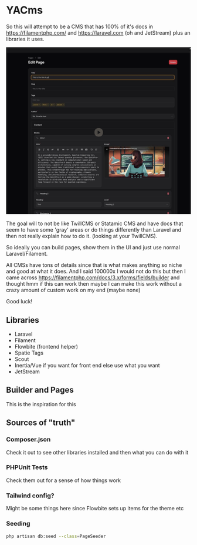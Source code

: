 # YACms

So this will attempt to be a CMS that has 100% of it's docs in
https://filamentphp.com/ and https://laravel.com (oh and JetStream) plus an libraries it uses.




[![](/docs/cms.png)](https://www.dropbox.com/scl/fi/mmhy8phv22nk5jo4faekp/cms.mov?rlkey=fmdyhs8tssy0ec7aru7u01tzg&dl=0)

The goal will to not be like TwillCMS or Statamic CMS and have docs that seem to have some 'gray' areas
or do things differently than Laravel and then not really explain how to do it. (looking at your TwillCMS).

So ideally you can build pages, show them in the UI and just use normal Laravel/Filament.

All CMSs have tons of details since that is what makes anything so niche and good at what it does. And I said 100000x I would not do this 
but then I came across https://filamentphp.com/docs/3.x/forms/fields/builder and thought hmm if this can work then maybe I can make this 
work without a crazy amount of custom work on my end (maybe none)

Good luck!


## Libraries

  * Laravel
  * Filament
  * Flowbite (frontend helper)
  * Spatie Tags
  * Scout
  * Inertia/Vue if you want for front end else use what you want 
  * JetStream


## Builder and Pages

This is the inspiration for this 


## Sources of "truth"

### Composer.json
Check it out to see other libraries installed and then what you can do with it

### PHPUnit Tests
Check them out for a sense of how things work


### Tailwind config?

Might be some things here since Flowbite sets up items for the theme etc


### Seeding

```bash 
php artisan db:seed --class=PageSeeder
```
